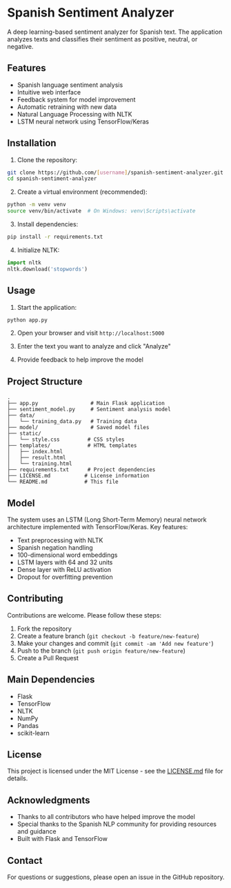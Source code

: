 # Spanish Sentiment Analyzer

A deep learning-based sentiment analyzer for Spanish text. The application analyzes texts and classifies their sentiment as positive, neutral, or negative.

## Features

- Spanish language sentiment analysis
- Intuitive web interface
- Feedback system for model improvement
- Automatic retraining with new data
- Natural Language Processing with NLTK
- LSTM neural network using TensorFlow/Keras

## Installation

1. Clone the repository:
```bash
git clone https://github.com/[username]/spanish-sentiment-analyzer.git
cd spanish-sentiment-analyzer
```

2. Create a virtual environment (recommended):
```bash
python -m venv venv
source venv/bin/activate  # On Windows: venv\Scripts\activate
```

3. Install dependencies:
```bash
pip install -r requirements.txt
```

4. Initialize NLTK:
```python
import nltk
nltk.download('stopwords')
```

## Usage

1. Start the application:
```bash
python app.py
```

2. Open your browser and visit `http://localhost:5000`

3. Enter the text you want to analyze and click "Analyze"

4. Provide feedback to help improve the model

## Project Structure

```
.
├── app.py                 # Main Flask application
├── sentiment_model.py     # Sentiment analysis model
├── data/
│   └── training_data.py   # Training data
├── model/                 # Saved model files
├── static/
│   └── style.css         # CSS styles
├── templates/            # HTML templates
│   ├── index.html
│   ├── result.html
│   └── training.html
├── requirements.txt      # Project dependencies
├── LICENSE.md           # License information
└── README.md            # This file
```

## Model

The system uses an LSTM (Long Short-Term Memory) neural network architecture implemented with TensorFlow/Keras. Key features:

- Text preprocessing with NLTK
- Spanish negation handling
- 100-dimensional word embeddings
- LSTM layers with 64 and 32 units
- Dense layer with ReLU activation
- Dropout for overfitting prevention

## Contributing

Contributions are welcome. Please follow these steps:

1. Fork the repository
2. Create a feature branch (`git checkout -b feature/new-feature`)
3. Make your changes and commit (`git commit -am 'Add new feature'`)
4. Push to the branch (`git push origin feature/new-feature`)
5. Create a Pull Request

## Main Dependencies

- Flask
- TensorFlow
- NLTK
- NumPy
- Pandas
- scikit-learn

## License

This project is licensed under the MIT License - see the [LICENSE.md](LICENSE.md) file for details.

## Acknowledgments

- Thanks to all contributors who have helped improve the model
- Special thanks to the Spanish NLP community for providing resources and guidance
- Built with Flask and TensorFlow

## Contact

For questions or suggestions, please open an issue in the GitHub repository.
